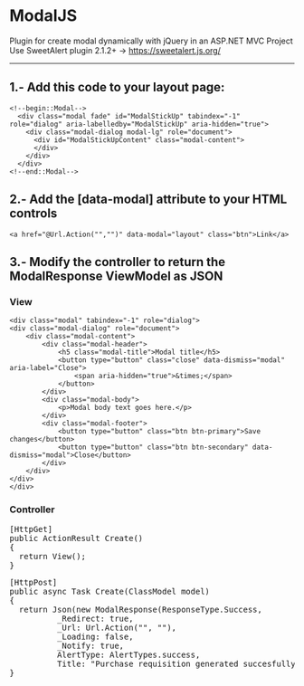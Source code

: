 # ModalJS
Plugin for create modal dynamically with jQuery in an ASP.NET MVC Project<br>
Use SweetAlert plugin 2.1.2+ -> https://sweetalert.js.org/
<br>
<hr>

## 1.- Add this code to your layout page:
```
<!--begin::Modal-->
  <div class="modal fade" id="ModalStickUp" tabindex="-1" role="dialog" aria-labelledby="ModalStickUp" aria-hidden="true">
    <div class="modal-dialog modal-lg" role="document">
      <div id="ModalStickUpContent" class="modal-content">
      </div>
    </div>
  </div>
<!--end::Modal-->
```
## 2.- Add the [data-modal] attribute to your HTML controls
<!--begin::data-modal-->
```<a href="@Url.Action("","")" data-modal="layout" class="btn">Link</a>```
<!--end::data-modal-->

## 3.- Modify the controller to return the ModalResponse ViewModel as JSON

### View

```
<div class="modal" tabindex="-1" role="dialog">
<div class="modal-dialog" role="document">
	<div class="modal-content">
		<div class="modal-header">
			<h5 class="modal-title">Modal title</h5>
			<button type="button" class="close" data-dismiss="modal" aria-label="Close">
				<span aria-hidden="true">&times;</span>
			</button>
		</div>
		<div class="modal-body">
			<p>Modal body text goes here.</p>
		</div>
		<div class="modal-footer">
			<button type="button" class="btn btn-primary">Save changes</button>
			<button type="button" class="btn btn-secondary" data-dismiss="modal">Close</button>
		</div>
	</div>
</div>
</div>
```

### Controller
<pre>
[HttpGet]
public ActionResult Create()
{
  return View();
}
</pre>

<pre>
[HttpPost] 
public async Task<ActionResult> Create(ClassModel model)
{
  return Json(new ModalResponse(ResponseType.Success,
          _Redirect: true,
          _Url: Url.Action("", ""),
          _Loading: false,
          _Notify: true,
          AlertType: AlertTypes.success,
          Title: "Purchase requisition generated succesfully!"), JsonRequestBehavior.DenyGet);
}
</pre>